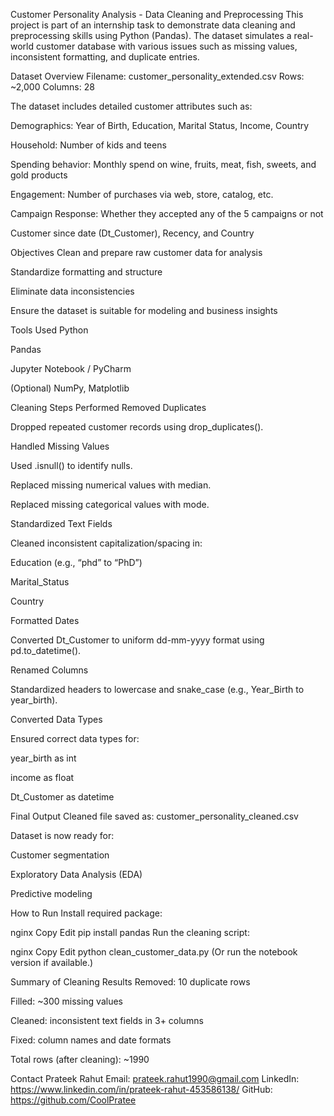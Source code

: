 Customer Personality Analysis - Data Cleaning and Preprocessing
This project is part of an internship task to demonstrate data cleaning and preprocessing skills using Python (Pandas). The dataset simulates a real-world customer database with various issues such as missing values, inconsistent formatting, and duplicate entries.

Dataset Overview
Filename: customer_personality_extended.csv
Rows: ~2,000
Columns: 28

The dataset includes detailed customer attributes such as:

Demographics: Year of Birth, Education, Marital Status, Income, Country

Household: Number of kids and teens

Spending behavior: Monthly spend on wine, fruits, meat, fish, sweets, and gold products

Engagement: Number of purchases via web, store, catalog, etc.

Campaign Response: Whether they accepted any of the 5 campaigns or not

Customer since date (Dt_Customer), Recency, and Country

Objectives
Clean and prepare raw customer data for analysis

Standardize formatting and structure

Eliminate data inconsistencies

Ensure the dataset is suitable for modeling and business insights

Tools Used
Python

Pandas

Jupyter Notebook / PyCharm

(Optional) NumPy, Matplotlib

Cleaning Steps Performed
Removed Duplicates

Dropped repeated customer records using drop_duplicates().

Handled Missing Values

Used .isnull() to identify nulls.

Replaced missing numerical values with median.

Replaced missing categorical values with mode.

Standardized Text Fields

Cleaned inconsistent capitalization/spacing in:

Education (e.g., “phd” to “PhD”)

Marital_Status

Country

Formatted Dates

Converted Dt_Customer to uniform dd-mm-yyyy format using pd.to_datetime().

Renamed Columns

Standardized headers to lowercase and snake_case (e.g., Year_Birth to year_birth).

Converted Data Types

Ensured correct data types for:

year_birth as int

income as float

Dt_Customer as datetime

Final Output
Cleaned file saved as: customer_personality_cleaned.csv

Dataset is now ready for:

Customer segmentation

Exploratory Data Analysis (EDA)

Predictive modeling

How to Run
Install required package:

nginx
Copy
Edit
pip install pandas
Run the cleaning script:

nginx
Copy
Edit
python clean_customer_data.py
(Or run the notebook version if available.)

Summary of Cleaning Results
Removed: 10 duplicate rows

Filled: ~300 missing values

Cleaned: inconsistent text fields in 3+ columns

Fixed: column names and date formats

Total rows (after cleaning): ~1990

Contact
Prateek Rahut
Email: prateek.rahut1990@gmail.com
LinkedIn: https://www.linkedin.com/in/prateek-rahut-453586138/
GitHub: https://github.com/CoolPratee
